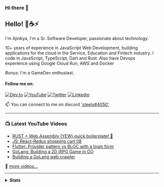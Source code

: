 ### Hi there 👋
## Hello! 🦀☕⚡
I'm Ajinkya, I'm a Sr. Software Developer, passionate about technology.

10+ years of experience in JavaScript Web Development, building applications for the cloud in the Service, Education and Fintech industry. I code in JavaScript, TypeScript, Dart and Rust.
Also have Devops experience using Google Cloud Run, AWS and Docker

*Bonus:* I'm a GameDev enthusiast.

#### Follow me on:
[![Dev.to](https://img.shields.io/badge/ajinkyax-dev.to-%23333?style=for-the-badge&logo=appveyor)](https://dev.to/ajinkyax)
[![YouTube](https://img.shields.io/badge/YouTube-Ajinkyax-F00?style=for-the-badge&logo=Youtube&logoColor=white)](https://www.youtube.com/c/ajinkyax?sub_confirmation=1) [![Twitter](https://img.shields.io/badge/Twitter-%40ajinkyax-brightgreen?style=for-the-badge&logo=Twitter&logoColor=white)](https://twitter.com/ajinkyax)
[![Linkedin](https://img.shields.io/badge/Linkedin-Ajinkya%20Borade-0077b5?style=for-the-badge&logo=Linkedin&logoColor=white)](https://www.linkedin.com/in/ajinkyax/)

📫 You can connect to me on discord ['steelx#4050'](https://discord.com/users/steelx#4050)

---

### 📺 Latest YouTube Videos

<!-- YOUTUBE:START -->
- [RUST + Web Assembly (YEW) quick boilerplate! 🦀](https://youtu.be/DuTCVGB7UtI)
- [JS: React-Redux shopping cart 08 ](https://www.youtube.com/watch?v=-tO0C9DWg68)
- [Flutter: Provider pattern vs BLOC with a login form](https://www.youtube.com/watch?v=mmdie4f_abs)
- [GoLang: Building a 2D jRPG Game in GO](https://www.youtube.com/watch?v=XBQ6jMGGk_Y)
- [Building a GoLang web crawler](https://www.youtube.com/watch?v=2wmkHFTaXfA)
<!-- YOUTUBE:END -->

📌 [more videos...](https://youtube.com/ajinkyax)

---

<details>
<summary>
    <b>Stats<b>
</summary>
<br>

![Ajinkya's github stats](https://github-readme-stats.vercel.app/api?username=steelx&show_icons=true)
</details>


